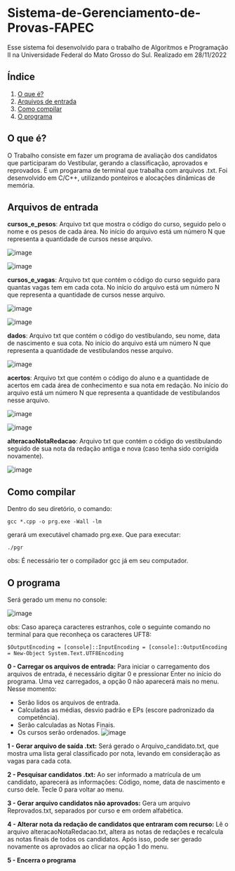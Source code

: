 # Sistema-de-Gerenciamento-de-Provas-FAPEC

Esse sistema foi desenvolvido para o trabalho de Algoritmos e Programação II na Universidade Federal do Mato Grosso do Sul.
Realizado em 28/11/2022

## Índice

1. [O que é?](#o-que-é)
2. [Arquivos de entrada](#arquivos-de-entrada)
3. [Como compilar](#como-compilar)
4. [O programa](#o-programa)
  


## O que é?  
O Trabalho consiste em fazer um programa de avaliação dos candidatos que participaram do Vestibular, gerando a classificação, aprovados e reprovados. É um progarama de terminal que trabalha com arquivos .txt. 
Foi desenvolvido em C/C++, utilizando ponteiros e alocações dinâmicas de memória.
  
## Arquivos de entrada  
**cursos_e_pesos**: Arquivo txt que mostra o código do curso, seguido pelo o nome e os pesos de cada área. No início do arquivo está um número N que representa a quantidade de cursos nesse arquivo.    

![image](https://github.com/fernandapessoa/Sistema-de-Gerenciamento-de-Provas-FAPEC/assets/103967442/17f8b600-3ab1-49fa-8db7-3de6de5d0c1e)   
  
![image](https://github.com/fernandapessoa/Sistema-de-Gerenciamento-de-Provas-FAPEC/assets/103967442/a78f2c3b-66d2-47ed-a508-f78d1011b871)    


**cursos_e_vagas**: Arquivo txt que contém o código do curso seguido para quantas vagas tem em cada cota. No início do arquivo está um número N que representa a quantidade de cursos nesse arquivo.  

![image](https://github.com/fernandapessoa/Sistema-de-Gerenciamento-de-Provas-FAPEC/assets/103967442/0f767e27-79cb-42da-b34b-237bb39d01ad)    
  
![image](https://github.com/fernandapessoa/Sistema-de-Gerenciamento-de-Provas-FAPEC/assets/103967442/fbeba7ef-e444-4ebc-a25d-998f0d470972)  


**dados**: Arquivo txt que contém o código do vestibulando, seu nome, data de nascimento e sua cota.  No início do arquivo está um número N que representa a quantidade de vestibulandos nesse arquivo.  

![image](https://github.com/fernandapessoa/Sistema-de-Gerenciamento-de-Provas-FAPEC/assets/103967442/a2ce3ced-2cbc-4aa4-8de5-730a7dcb0ba5)  
  

**acertos**: Arquivo txt que contém o código do aluno e a quantidade de acertos em cada área de conhecimento e sua nota em redação.  No início do arquivo está um número N que representa a quantidade de vestibulandos nesse arquivo.   
  
![image](https://github.com/fernandapessoa/Sistema-de-Gerenciamento-de-Provas-FAPEC/assets/103967442/6f20536f-a6d5-41d5-9978-3ab2df6e4c4c)   

![image](https://github.com/fernandapessoa/Sistema-de-Gerenciamento-de-Provas-FAPEC/assets/103967442/ac60dff6-7e10-4937-ab59-793bd5d77a3e)  



**alteracaoNotaRedacao**: Arquivo txt que contém o código do vestibulando seguido de sua nota da redação antiga e nova (caso tenha sido corrigida novamente).  
  
![image](https://github.com/fernandapessoa/Sistema-de-Gerenciamento-de-Provas-FAPEC/assets/103967442/ef0e7d9c-f0d8-4eac-be61-6bf0cde6558b)  

## Como compilar  

Dentro do seu diretório, o comando:  

```gcc *.cpp -o prg.exe -Wall -lm```  

gerará um executável chamado prg.exe. Que para executar:  

```./pgr```  

obs: É necessário ter o compilador gcc já em seu computador.  

   
## O programa  
Será gerado um menu no console:  

![image](https://github.com/fernandapessoa/Sistema-de-Gerenciamento-de-Provas-FAPEC/assets/103967442/be96470c-bd16-4be7-8d6d-59d71d09f36b)  

obs: Caso apareça caracteres estranhos, cole o seguinte comando no terminal para que reconheça os caracteres UFT8:   

```$OutputEncoding = [console]::InputEncoding = [console]::OutputEncoding = New-Object System.Text.UTF8Encoding```


  
**0 - Carregar os arquivos de entrada:** Para iniciar o carregamento dos arquivos de entrada, é necessário digitar 0 e pressionar Enter no início do programa. Uma vez carregados, a opção 0 não aparecerá mais no menu.
Nesse momento:  
- Serão lidos os arquivos de entrada.
- Calculadas as médias, desvio padrão e EPs (escore padronizado da competência).
- Serão calculadas as Notas Finais.
- Os cursos serão ordenados.
![image](https://github.com/fernandapessoa/Sistema-de-Gerenciamento-de-Provas-FAPEC/assets/103967442/5e6903d2-0ad0-433d-a69f-830338b32e71)

**1 - Gerar arquivo de saída .txt:** Será gerado o Arquivo_candidato.txt, que mostra uma lista geral classificado por nota, levando em consideração as vagas para cada cota.  

**2 - Pesquisar candidatos .txt:** Ao ser informado a matrícula de um candidato, aparecerá as informações: Código, nome, data de nascimento e curso dele. Tecle 0 para voltar ao menu.  

**3 - Gerar arquivo candidatos não aprovados:** Gera um arquivo Reprovados.txt, separados por curso e em ordem alfabética.  

**4 - Alterar nota da redação de candidatos que entraram com recurso:** Lê o arquivo alteracaoNotaRedacao.txt, altera as notas de redações e recalcula as notas finais de todos os candidatos. Após isso, pode ser gerado novamente os aprovados ao clicar na opção 1 do menu.  

**5 - Encerra o programa**  
